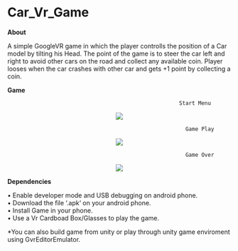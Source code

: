 # Car_Vr_Game

**About**

A simple GoogleVR game in which the player controlls the position of a Car model by tilting his Head. The point of the game is to steer the car left and right to avoid other cars 
on the road and collect any available coin. Player looses when the car crashes with other car and gets +1 point by collecting a coin.

**Game**

                                                          Start Menu
 
<p align="center">
<img src=https://user-images.githubusercontent.com/60938391/126772001-4dc8b631-44fa-486c-a7f8-2501f1c63086.png>
 </p>


                                                            Game Play
<p align="center">
 <img src= https://user-images.githubusercontent.com/60938391/126772040-69b51bd5-c65b-48a3-bf09-1c3b8a608ae6.png>
 </p>


                                                            Game Over
                                                    
 <p align="center">
 <img src = https://user-images.githubusercontent.com/60938391/126772052-c8cc5d94-8b79-4c46-80f9-0f9b79d98113.png>
 </p>
                                 




   

**Dependencies**

•	Enable developer mode and USB debugging on android phone.  
•	Download the file ‘.apk‘ on your android phone.  
•	Install Game in your phone.   
•	Use a Vr Cardboad Box/Glasses to play the game. 

*You can also build game from unity or play through unity game enviroment using GvrEditorEmulator.

